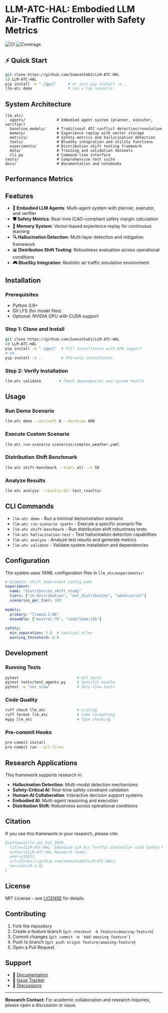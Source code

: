 # LLM-ATC-HAL: Embodied LLM Air‑Traffic Controller with Safety Metrics

![CI](https://github.com/Somnathab3/LLM-ATC-HAL/actions/workflows/ci.yml/badge.svg)
![Coverage](https://img.shields.io/badge/coverage-XX%25-green)

## ⚡ Quick Start

```bash
git clone https://github.com/Somnathab3/LLM-ATC-HAL
cd LLM-ATC-HAL
pip install -e ".[gpu]"     # or just pip install -e .
llm-atc demo                # run a toy scenario
```

## System Architecture

```
llm_atc/
  agents/              # Embodied agent system (planner, executor, verifier)
  baseline_models/     # Traditional ATC conflict detection/resolution
  memory/              # Experience replay with vector storage
  metrics/             # Safety metrics and hallucination detection
  tools/               # BlueSky integration and utility functions
  experiments/         # Distribution shift testing framework
  data/                # Training and validation datasets
  cli.py               # Command-line interface
tests/                 # Comprehensive test suite
docs/                  # Documentation and notebooks
```

## Performance Metrics



## Features

- **🤖 Embodied LLM Agents**: Multi-agent system with planner, executor, and verifier
- **🛡️ Safety Metrics**: Real-time ICAO-compliant safety margin calculation
- **🧠 Memory System**: Vector-based experience replay for continuous learning
- **🔍 Hallucination Detection**: Multi-layer detection and mitigation framework
- **📊 Distribution Shift Testing**: Robustness evaluation across operational conditions
- **🎮 BlueSky Integration**: Realistic air traffic simulation environment

## Installation

### Prerequisites
- Python 3.9+
- Git LFS (for model files)
- Optional: NVIDIA GPU with CUDA support

### Step 1: Clone and Install
```bash
git clone https://github.com/Somnathab3/LLM-ATC-HAL
cd LLM-ATC-HAL
pip install -e ".[gpu]"  # Full installation with GPU support
# OR
pip install -e .         # CPU-only installation
```

### Step 2: Verify Installation
```bash
llm-atc validate        # Check dependencies and system health
```

## Usage

### Run Demo Scenario
```bash
llm-atc demo --aircraft 6 --duration 600
```

### Execute Custom Scenario
```bash
llm-atc run-scenario scenarios/complex_weather.yaml
```

### Distribution Shift Benchmark
```bash
llm-atc shift-benchmark --tiers all --n 50
```

### Analyze Results
```bash
llm-atc analyze --results-dir test_results/
```

## CLI Commands

- `llm-atc demo` - Run a minimal demonstration scenario
- `llm-atc run-scenario <path>` - Execute a specific scenario file  
- `llm-atc shift-benchmark` - Run distribution shift robustness tests
- `llm-atc hallucination-test` - Test hallucination detection capabilities
- `llm-atc analyze` - Analyze test results and generate metrics
- `llm-atc validate` - Validate system installation and dependencies

## Configuration

The system uses YAML configuration files in `llm_atc/experiments/`:

```yaml
# Example: shift_experiment_config.yaml
experiment:
  name: "distribution_shift_study"
  tiers: ["in_distribution", "out_distribution", "adversarial"]
  scenarios_per_tier: 100
  
models:
  primary: "llama3.1:8b"
  ensemble: ["mistral:7b", "codellama:13b"]
  
safety:
  min_separation: 5.0  # nautical miles
  warning_threshold: 8.0
```

## Development

### Running Tests
```bash
pytest                          # All tests
pytest tests/test_agents.py     # Specific module
pytest -m "not slow"            # Skip slow tests
```

### Code Quality
```bash
ruff check llm_atc              # Linting
ruff format llm_atc             # Code formatting
mypy llm_atc                    # Type checking
```

### Pre-commit Hooks
```bash
pre-commit install
pre-commit run --all-files
```

## Research Applications

This framework supports research in:

- **Hallucination Detection**: Multi-modal detection mechanisms
- **Safety-Critical AI**: Real-time safety constraint validation  
- **Human-AI Collaboration**: Interactive decision support systems
- **Embodied AI**: Multi-agent reasoning and execution
- **Distribution Shift**: Robustness across operational conditions

## Citation

If you use this framework in your research, please cite:

```bibtex
@software{llm_atc_hal_2025,
  title={LLM-ATC-HAL: Embodied LLM Air Traffic Controller with Safety Metrics},
  author={LLM-ATC-HAL Research Team},
  year={2025},
  url={https://github.com/Somnathab3/LLM-ATC-HAL},
  version={0.1.0}
}
```

## License

MIT License - see [LICENSE](LICENSE) for details.

## Contributing

1. Fork the repository
2. Create a feature branch (`git checkout -b feature/amazing-feature`)
3. Commit changes (`git commit -m 'Add amazing feature'`)
4. Push to branch (`git push origin feature/amazing-feature`)
5. Open a Pull Request

## Support

- 📖 [Documentation](docs/)
- 🐛 [Issue Tracker](https://github.com/Somnathab3/LLM-ATC-HAL/issues)
- 💬 [Discussions](https://github.com/Somnathab3/LLM-ATC-HAL/discussions)

---

**Research Contact**: For academic collaboration and research inquiries, please open a discussion or issue.
